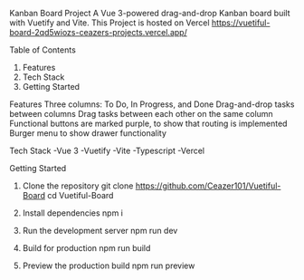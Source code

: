 Kanban Board Project
A Vue 3-powered drag-and-drop Kanban board built with Vuetify and Vite.
This Project is hosted on Vercel https://vuetiful-board-2qd5wiozs-ceazers-projects.vercel.app/

Table of Contents
1. Features
2. Tech Stack
2. Getting Started


Features
Three columns: To Do, In Progress, and Done
Drag-and-drop tasks between columns
Drag tasks between each other on the same column
Functional buttons are marked purple, to show that routing is implemented
Burger menu to show drawer functionality


Tech Stack
-Vue 3 
-Vuetify
-Vite
-Typescript
-Vercel


Getting Started

1. Clone the repository
git clone https://github.com/Ceazer101/Vuetiful-Board
cd Vuetiful-Board

2. Install dependencies
npm i

3. Run the development server
npm run dev

4. Build for production
npm run build

5. Preview the production build
npm run preview